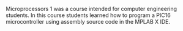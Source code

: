 Microprocessors 1 was a course intended for computer engineering students. In this course students learned how to program a PIC16 microcontroller using assembly source code in the MPLAB X IDE.
